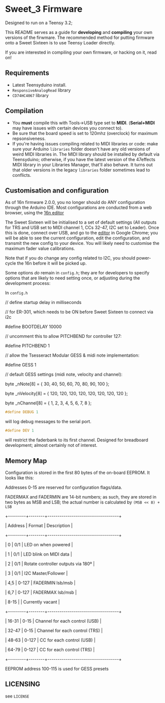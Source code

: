# Sweet_3 Firmware

Designed to run on a Teensy 3.2; 

This README serves as a guide for **developing** and **compiling** your own versions of the firwmare. The recommended method for putting firmware onto a Sweet Sixteen is to use Teensy Loader directly. 

If you are interested in compiling your own firmware, or hacking on it, read on!

## Requirements

- Latest Teensyduino install.
- `ResponsiveAnalogRead` library
- `CD74HC4067` library

## Compilation

- You **must** compile this with Tools->USB type set to **MIDI**. (**Serial+MIDI** may have issues with certain devices you connect to).
- Be sure that the board speed is set to 120mhz (overclock) for maximum repsonsiveness.
- If you're having issues compiling related to MIDI libraries or code: make sure your Arduino `libraries` folder doesn't have any old versions of weird MIDI libraries in. The MIDI library should be installed by default via Teensyduino; otherwise, if you have the latest version of the 47effects MIDI library in your Libraries Manager, that'll also behave. It turns out that older versions in the legacy `libraries` folder sometimes lead to conflicts.

## Customisation and configuration

As of 16n firmware 2.0.0, you no longer should do ANY configuration through the Arduino IDE. Most configurations are conducted from a web browser, using the [16n editor][editor]

The Sweet Sixteen will be initialised to a set of default settings (All outputs for TRS and USB set to MIDI channel 1, CCs 32-47, I2C set to Leader). Once this is done, connect over USB, and go to the [editor][editor] in Google Chrome; you will be able to see the current configuration, edit the configuration, and transmit the new config to your device. You will likely need to customise the maximum fader value calibrations.

Note that if you do change any config related to I2C, you should power-cycle the 16n before it will be picked up.

Some options _do_ remain in `config.h`; they are for developers to specify options that are likely to need setting once, or adjusting during the development process:

In `config.h`

// define startup delay in milliseconds

// for ER-301, which needs to be ON before Sweet Sixteen to connect via i2c

#define BOOTDELAY 10000

// uncomment this to allow PITCHBEND for controller 127:

#define PITCHBEND 1

// allow the Tsesseract Modular GESS & midi note implementation:

#define GESS 1

// default GESS settings (midi note, velocity and channel):

byte _nNote[8] = { 30, 40, 50, 60, 70, 80, 90, 100 };

byte _nVelocity[8] = { 120, 120, 120, 120, 120, 120, 120, 120 };

byte _nChannel[8] = { 1, 2, 3, 4, 5, 6, 7, 8 };

```C
#define DEBUG 1
```

will log debug messages to the serial port.

```C
#define DEV 1
```

will restrict the faderbank to its first channel. Designed for breadboard development; almost certainly not of interest.

## Memory Map

Configuration is stored in the first 80 bytes of the on-board EEPROM. It looks like this:

Addresses 0-15 are reserved for configuration flags/data.

FADERMAX and FADERMIN are 14-bit numbers; as such, they are stored in two bytes as MSB and LSB; the actual number is calculated by `(MSB << 8) + LSB`

+---------+--------+------------------------------------+

| Address | Format |            Description             |

+---------+--------+------------------------------------+

| 0       | 0/1    | LED on when powered                |

| 1       | 0/1    | LED blink on MIDI data             |

| 2       | 0/1    | Rotate controller outputs via 180º |

| 3       | 0/1    | I2C Master/Follower                |

| 4,5     | 0-127  | FADERMIN lsb/msb                   |

| 6,7     | 0-127  | FADERMAX lsb/msb                   |

| 8-15    |        | Currently vacant                   |

+---------+--------+------------------------------------+

| 16-31   | 0-15   | Channel for each control (USB)     |

| 32-47   | 0-15   | Channel for each control (TRS)     |

| 48-63   | 0-127  | CC for each control (USB)          |

| 64-79   | 0-127  | CC for each control (TRS)          |

+---------+--------+------------------------------------+

EEPROM address 100-115 is used for GESS presets

## LICENSING

see `LICENSE`

[load-firmware]: https://github.com/16n-faderbank/16n/wiki/Firmware:-installation-instructions
[editor]: https://16n-faderbank.github.io/editor
